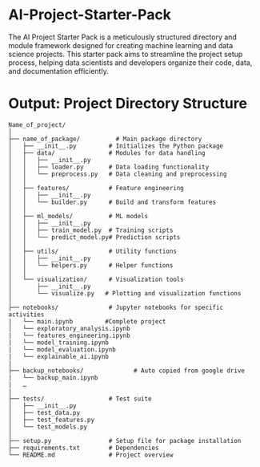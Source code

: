 # AI-Project-Starter-Pack
The AI Project Starter Pack is a meticulously structured directory and module framework designed for creating machine learning and data science projects. This starter pack aims to streamline the project setup process, helping data scientists and developers organize their code, data, and documentation efficiently. 


# Output: Project Directory Structure
```
Name_of_project/
│
├── name_of_package/          # Main package directory
│   ├── __init__.py         # Initializes the Python package
│   ├── data/               # Modules for data handling
│   │   ├── __init__.py
│   │   ├── loader.py       # Data loading functionality
│   │   └── preprocess.py   # Data cleaning and preprocessing
│   │
│   ├── features/           # Feature engineering
│   │   ├── __init__.py
│   │   └── builder.py      # Build and transform features
│   │
│   ├── ml_models/          # ML models
│   │   ├── __init__.py
│   │   ├── train_model.py  # Training scripts
│   │   └── predict_model.py# Prediction scripts
│   │
│   ├── utils/              # Utility functions
│   │   ├── __init__.py
│   │   └── helpers.py      # Helper functions
│   │
│   └── visualization/      # Visualization tools
│       ├── __init__.py
│       └── visualize.py   # Plotting and visualization functions
│
├── notebooks/              # Jupyter notebooks for specific activities
|   └── main.ipynb		   #Complete project
│   └── exploratory_analysis.ipynb
|   └── features_engineering.ipynb
|   └── model_training.ipynb
|   └── model_evaluation.ipynb
|   └── explainable_ai.ipynb
|
├── backup_notebooks/              # Auto copied from google drive
|   └── backup_main.ipynb  
|   …
|
├── tests/                  # Test suite
│   ├── __init__.py
│   ├── test_data.py
│   ├── test_features.py
│   └── test_models.py
│
├── setup.py                # Setup file for package installation
├── requirements.txt        # Dependencies
└── README.md               # Project overview
```
